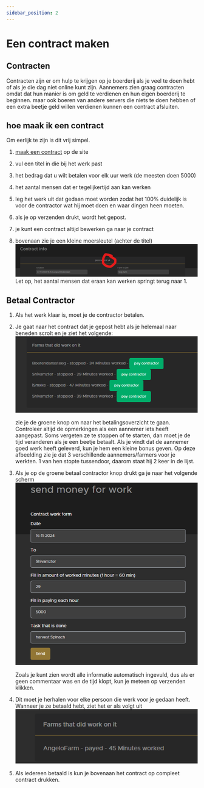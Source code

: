 ```yaml
---
sidebar_position: 2
---
```


# Een contract maken

## Contracten

Contracten zijn er om hulp te krijgen op je boerderij als je veel te doen hebt of als je die dag niet online kunt zijn. Aannemers zien graag contracten omdat dat hun manier is om geld te verdienen en hun eigen boerderij te beginnen. maar ook boeren van andere servers die niets te doen hebben of een extra beetje geld willen verdienen kunnen een contract afsluiten.

## hoe maak ik een contract

Om eerlijk te zijn is dit vrij simpel.

1. [maak een contract](https://trucksweb.globalcargovtc.nl/farming/create-contract) op de site
2. vul een titel in die bij het werk past
3. het bedrag dat u wilt betalen voor elk uur werk (de meesten doen 5000)
4. het aantal mensen dat er tegelijkertijd aan kan werken
5. leg het werk uit dat gedaan moet worden zodat het 100% duidelijk is voor de contractor wat hij moet doen en waar dingen heen moeten.
6. als je op verzenden drukt, wordt het gepost.

7. je kunt een contract altijd bewerken ga naar je contract
8. bovenaan zie je een kleine moersleutel (achter de titel)
   ![contract wijzigen](./images/edit-contract.png)
   Let op, het aantal mensen dat eraan kan werken springt terug naar 1.


## Betaal Contractor
1. Als het werk klaar is, moet je de contractor betalen.
2. Je gaat naar het contract dat je gepost hebt als je helemaal naar beneden scrolt en je ziet het volgende:
   ![aannemer betalen](./images/pay-contractor.png)

   zie je de groene knop om naar het betalingsoverzicht te gaan. Controleer altijd de opmerkingen als een aannemer iets heeft aangepast. Soms vergeten ze te stoppen of te starten, dan moet je de tijd veranderen als je een beetje betaalt. Als je vindt dat de aannemer goed werk heeft geleverd, kun je hem een kleine bonus geven.
   Op deze afbeelding zie je dat 3 verschillende aannemers/farmers voor je werkten. 1 van hen stopte tussendoor, daarom staat hij 2 keer in de lijst.
3. Als je op de groene betaal contractor knop drukt ga je naar het volgende scherm
   ![werk betalen](./images/pay-work.png)

   Zoals je kunt zien wordt alle informatie automatisch ingevuld, dus als er geen commentaar was en de tijd klopt, kun je meteen op verzenden klikken.
4. Dit moet je herhalen voor elke persoon die werk voor je gedaan heeft. Wanneer je ze betaald hebt, ziet het er als volgt uit
   ![Betaalde aannemer](./images/payment-done.png)
5. Als iedereen betaald is kun je bovenaan het contract op compleet contract drukken.